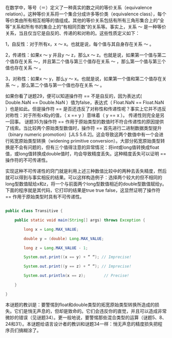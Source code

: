 在数学中，等号（＝）定义了一种真实的数之间的等价关系（equivalence relation）。这种等价关系将一个集合分成许多等价类（equivalence class），每个等价类由所有相互相等的值组成。其他的等价关系包括有所有三角形集合上的“全等”关系和所有书的集合上的“有相同页数”的关系等。事实上，关系 ～ 是一种等价关系，当且仅当它是自反的、传递的和对称的。这些性质定义如下： 
1，自反性：对于所有x，x ～ x。也就是说，每个值与其自身存在关系 ～ 。 
2，传递性：如果x ～ y 并且y ～ z，那么x ～ z。也就是说，如果第一个值与第二个值存在关系 ～，并且第二个值与第三个值存在关系 ～ ，那么第一个值与第三个值也存在关系 ～ 。 
3，对称性：如果x ～ y，那么y ～ x。也就是说，如果第一个值和第二个值存在关系 ～ ，那么第二个值与第一个值也存在关系 ～ 。 
如果你看了谜题29，便可以知道操作符 == 不是自反的，因为表达式( Double.NaN == Double.NaN ）值为false，表达式（ Float.NaN == Float.NaN ）也是如此。但是操作符 == 是否还违反了对称性和传递性呢？事实上它并不违反对称性：对于所有x和y的值，（ x == y ）意味着（ y == x ）。 传递性则完全是另一回事。 谜题35为操作符 == 作用于原始类型的数值时不符合传递性的原因提供了线索。当比较两个原始类型数值时，操作符 == 首先进行二进制数据类型提升（binary numeric promotion）[JLS 5.6.2]。这会导致这两个数值中有一个会进行拓宽原始类型转换（widening primitive conversion）。大部分拓宽原始类型转换是不会有问题的，但有三个值得注意的异常情况：将int或long值转换成float值，或long值转换成double值时，均会导致精度丢失。这种精度丢失可以证明 == 操作符的不可传递性。 
实现这种不可传递性的窍门就是利用上述三种数值比较中的两种去丢失精度，然后就可以得到与事实相反的结果。可以这样构造例子：选择两个较大的但不相同的long型数值赋给x和z，将一个与前面两个long型数值相近的double型数值赋给y。下面的程序就是其代码，它打印的结果是true true false，这显然证明了操作符 == 作用于原始类型时具有不可传递性。 
```java  
public class Transitive {
    public static void main(String[] args) throws Exception {
        long x = Long.MAX_VALUE;
        double y = (double) Long.MAX_VALUE;
        long z = Long.MAX_VALUE - 1;
        System.out.print((x == y) + “ “); // Imprecise!
        System.out.print((y == z) + “ “); // Imprecise!
        System.out.println(x == z);        // Precise!
    }
}
```
本谜题的教训是：要警惕到float和double类型的拓宽原始类型转换所造成的损失。它们是悄无声息的，但却是致命的。它们会违反你的直觉，并且可以造成非常微妙的错误（见谜题34）。更一般地说，要警惕那些混合类型的运算（谜题5、8、24和31）。本谜题给语言设计者的教训和谜题34一样：悄无声息的精度损失把程序员们搞糊涂了。